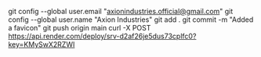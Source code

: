 git config --global user.email "axionindustries.official@gmail.com"
git config --global user.name "Axion Industries"
git add .
git commit -m "Added a favicon"
git push origin main
curl -X POST https://api.render.com/deploy/srv-d2af26je5dus73cplfc0?key=KMySwX2RZWI